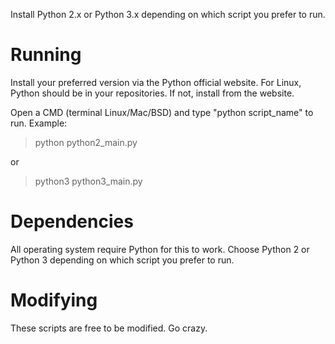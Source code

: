 Install Python 2.x or Python 3.x depending on which script you prefer to run.

# Running

Install your preferred version via the Python official website. For Linux, Python should be in your repositories. If not, install from the website.

Open a CMD (terminal Linux/Mac/BSD) and type "python script_name" to run. Example:

> python python2_main.py

or

> python3 python3_main.py

# Dependencies

All operating system require Python for this to work. Choose Python 2 or Python 3 depending on which script you prefer to run.

# Modifying

These scripts are free to be modified. Go crazy.
